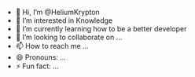 - 👋 Hi, I’m @HeliumKrypton
- 👀 I’m interested in  Knowledge
- 🌱 I’m currently learning how to be a better developer
- 💞️ I’m looking to collaborate on ...
- 📫 How to reach me ...
- 😄 Pronouns: ...
- ⚡ Fun fact: ...

<!---
HeliumKrypton/HeliumKrypton is a ✨ special ✨ repository because its `README.md` (this file) appears on your GitHub profile.
You can click the Preview link to take a look at your changes.
--->
